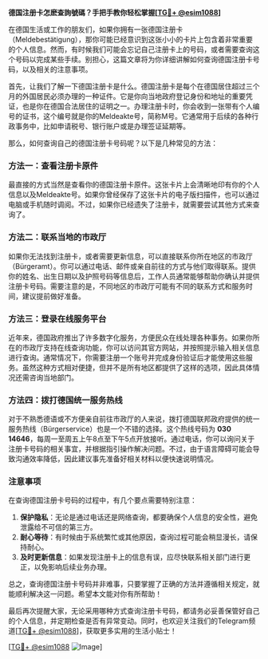 **德国注册卡怎麽查詢號碼？手把手教你轻松掌握[[TG💪+ @esim1088](https://t.me/s/esim1088)]**

在德国生活或工作的朋友们，如果你拥有一张德国注册卡（Meldebestätigung），那你可能已经意识到这张小小的卡片上包含着非常重要的个人信息。然而，有时候我们可能会忘记自己注册卡上的号码，或者需要查询这个号码以完成某些手续。别担心，这篇文章将为你详细讲解如何查询德国注册卡号码，以及相关的注意事项。

首先，让我们了解一下德国注册卡是什么。德国注册卡是每个在德国居住超过三个月的外国居民必须办理的一种证件。它是你向当地政府登记身份和地址的重要凭证，也是你在德国合法居住的证明之一。办理注册卡时，你会收到一张带有个人编号的证书，这个编号就是你的Meldeakte号，简称M号。它通常用于后续的各种行政事务中，比如申请税号、银行账户或是办理签证延期等。

那么，如何查询自己的德国注册卡号码呢？以下是几种常见的方法：

### 方法一：查看注册卡原件

最直接的方式当然是查看你的德国注册卡原件。这张卡片上会清晰地印有你的个人信息以及Meldeakte号。如果你曾经保存了这张卡片的电子版扫描件，也可以通过电脑或手机随时调阅。不过，如果你已经遗失了注册卡，就需要尝试其他方式来查询了。

### 方法二：联系当地的市政厅

如果你无法找到注册卡，或者需要更新信息，可以直接联系你所在地区的市政厅（Bürgeramt）。你可以通过电话、邮件或亲自前往的方式与他们取得联系。提供你的姓名、出生日期以及护照号码等信息后，工作人员通常能够帮助你确认并提供注册卡号码。需要注意的是，不同地区的市政厅可能有不同的联系方式和服务时间，建议提前做好准备。

### 方法三：登录在线服务平台

近年来，德国政府推出了许多数字化服务，方便民众在线处理各种事务。如果你所在的市政厅支持在线查询功能，你可以访问其官方网站，并按照提示输入相关信息进行查询。通常情况下，你需要注册一个账号并完成身份验证后才能使用这些服务。虽然这种方式相对便捷，但并不是所有地区都提供了这样的选项，因此具体情况还需咨询当地部门。

### 方法四：拨打德国统一服务热线

对于不熟悉德语或不方便亲自前往市政厅的人来说，拨打德国联邦政府提供的统一服务热线（Bürgerservice）也是一个不错的选择。这个热线号码为 **030 14646**，每周一至周五上午8点至下午5点开放接听。通过电话，你可以询问关于注册卡号码的相关事宜，并根据指引操作解决问题。不过，由于语言障碍可能会导致沟通效率降低，因此建议事先准备好相关材料以便快速说明情况。

### 注意事项

在查询德国注册卡号码的过程中，有几个要点需要特别注意：

1. **保护隐私**：无论是通过电话还是网络查询，都要确保个人信息的安全性，避免泄露给不可信的第三方。
2. **耐心等待**：有时候由于系统繁忙或其他原因，查询过程可能会稍显漫长，请保持耐心。
3. **及时更新信息**：如果发现注册卡上的信息有误，应尽快联系相关部门进行更正，以免影响后续业务办理。

总之，查询德国注册卡号码并非难事，只要掌握了正确的方法并遵循相关规定，就能顺利解决这一问题。希望本文能对你有所帮助！

最后再次提醒大家，无论采用哪种方式查询注册卡号码，都请务必妥善保管好自己的个人信息，并定期检查是否有异常变动。同时，也欢迎关注我们的Telegram频道[[TG💪+ @esim1088](https://t.me/s/esim1088)]，获取更多实用的生活小贴士！

[[TG💪+ @esim1088](https://t.me/s/esim1088) ![Image](https://i.postimg.cc/4NQfJmqS/Snipaste-2025-05-13-00-14-12.png)]